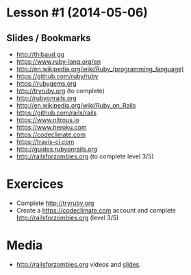 # Lesson #1 (2014-05-06)

## Slides / Bookmarks

- http://thibaud.gg
- https://www.ruby-lang.org/en
- http://en.wikipedia.org/wiki/Ruby_(programming_language)
- https://github.com/ruby/ruby
- https://rubygems.org
- http://tryruby.org (to complete)
- http://rubyonrails.org
- http://en.wikipedia.org/wiki/Ruby_on_Rails
- https://github.com/rails/rails
- https://www.nitrous.io
- https://www.heroku.com
- https://codeclimate.com
- https://travis-ci.com
- http://guides.rubyonrails.org
- http://railsforzombies.org (to complete level 3/5)

# Exercices

- Complete http://tryruby.org
- Create a https://codeclimate.com account and complete http://railsforzombies.org (level 3/5)

# Media

- http://railsforzombies.org videos and [slides](http://railsforzombies.com.s3.amazonaws.com/Rails-For-Zombies-Slides.pdf).
